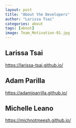 ```yaml
---
layout: post
title: "About the Developers"
author: "Larissa Tsai"
categories: about
tags: [about]
image: Team_Motivation-01.jpg
---
```


## Larissa Tsai
https://larissa-tsai.github.io/

## Adam Parilla
https://adamjparrilla.github.io/

## Michelle Leano
https://michnotmeesh.github.io/
